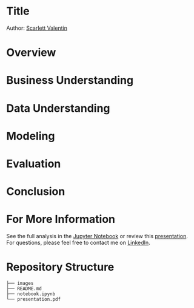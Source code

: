 # Title
Author: [Scarlett Valentin](https://www.linkedin.com/in/scarlett-valentin/)

# Overview

# Business Understanding

# Data Understanding

# Modeling

# Evaluation

# Conclusion

# For More Information
See the full analysis in the [Jupyter Notebook](/notebook.ipynb/) or review this [presentation](/presentation.pdf/). <br>
For questions, please feel free to contact me on [LinkedIn](https://www.linkedin.com/in/scarlett-valentin/).

# Repository Structure
```
├── images
├── README.md
├── notebook.ipynb
└── presentation.pdf
```
